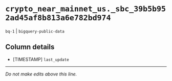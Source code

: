 # `crypto_near_mainnet_us._sbc_39b5b952ad45af8b813a6e782bd974`
`bq-1` | `bigquery-public-data`

## Column details
* [TIMESTAMP] `last_update`

-------------------------------------------------------------------------------
*Do not make edits above this line.*
